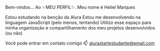 Bem-vindos... Ao ✨MEU PERFIL✨.
Meu nome é Heliel Marques

Estou estudando na benção da Alura
Estou me desenvolvendo na linguagem JavaScript (pelo menos, tentando)
Utilizo esse espaço para minha organização e compartilhamento dos meu projetos desenvolvidos (ou não)

Você pode entrar em contato comigo 📫
alurastartestudante@email.com
